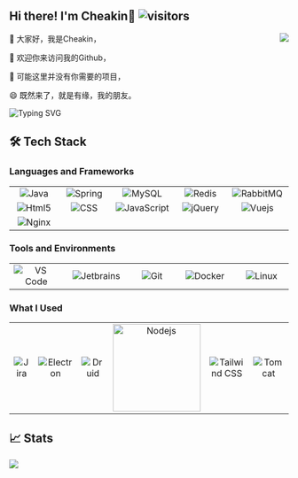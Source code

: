 ## Hi there! I'm Cheakin👋  ![visitors](https://visitor-badge.glitch.me/badge?page_id=cheankin&left_color=green&right_color=red)

<img align="right" src="https://github-readme-stats.vercel.app/api?username=cheakin&show_icons=true&hide=contribs&line_height=24" with="400">

🔭 大家好，我是Cheakin，  

🌱 欢迎你来访问我的Github，  

🤔 可能这里并没有你需要的项目，  

😄 既然来了，就是有缘，我的朋友。 

![Typing SVG](https://readme-typing-svg.herokuapp.com/?lines=人生就像一场旅行......;在乎的不是目的地，;而是沿途的风景！)  

## 🛠️ Tech Stack
###  Languages and Frameworks
<table width="100" >
<tr height="10">
    <td align='center' width="190">
        <img src="https://www.vectorlogo.zone/logos/java/java-ar21.svg" title="Java">
    </td>
    <td align='center' width="190">
        <img src="https://www.vectorlogo.zone/logos/springio/springio-ar21.svg" title="Spring">
    </td>
    <td align='center' width="190">
        <img src="https://www.vectorlogo.zone/logos/mysql/mysql-ar21.svg" title="MySQL">
    </td>
     <td align='center' width="190">
        <img src="https://www.vectorlogo.zone/logos/redis/redis-ar21.svg" title="Redis">
    </td>
    <td align='center'  width="190">
        <img src="https://www.vectorlogo.zone/logos/rabbitmq/rabbitmq-ar21.svg" title="RabbitMQ">
    </td>
</tr>
<tr>
    <td align='center' width="190">
        <img src="https://www.vectorlogo.zone/logos/w3_html5/w3_html5-ar21.svg" title="Html5">
    </td>
    <td align='center' width="190">
        <img src="https://www.vectorlogo.zone/logos/w3_css/w3_css-ar21.svg" title="CSS">
    </td>
     <td align='center' width="190">
        <img src="https://www.vectorlogo.zone/logos/javascript/javascript-ar21.svg"  title="JavaScript">
    </td>
    <td align='center' width="190">
        <img src="https://www.vectorlogo.zone/logos/jquery/jquery-ar21.svg" title="jQuery">
    </td>
    <td align='center'>
        <img src="https://www.vectorlogo.zone/logos/vuejs/vuejs-ar21.svg"  title="Vuejs">
    </td>
</tr>
<tr>
    <td align='center'>
        <img src="https://www.vectorlogo.zone/logos/nginx/nginx-ar21.svg" title="Nginx">
    </td>
</tr>
</table>

### Tools and Environments
<table width="100">
<tr>
    <td align='center' width="190">
        <img src="https://www.vectorlogo.zone/logos/visualstudio_code/visualstudio_code-ar21.svg" title="VS Code">
    </td>
    <td align='center' width="190">
        <img src="https://www.vectorlogo.zone/logos/jetbrains/jetbrains-ar21.svg" title="Jetbrains">
    </td>
    <td align='center' width="190">
        <img src="https://www.vectorlogo.zone/logos/git-scm/git-scm-ar21.svg" title="Git">
    </td>
    <td align='center' width="190">
        <img src="https://www.vectorlogo.zone/logos/docker/docker-ar21.svg" title="Docker">
    </td>
    <td align='center' width="190">
        <img src="https://www.vectorlogo.zone/logos/linux/linux-ar21.svg" title="Linux">
    </td>
</tr>
</table>

### What I Used
<table width="100">
<tr>
    <td align='center' width="158">
        <img src="https://www.vectorlogo.zone/logos/atlassian_jira/atlassian_jira-ar21.svg" title="Jira">
    </td>
    <td align='center' width="158">
        <img src="https://www.vectorlogo.zone/logos/electronjs/electronjs-ar21.svg" title="Electron">
    </td>
    <td align='center' width="158">
        <img src="https://www.vectorlogo.zone/logos/druidio/druidio-ar21.svg" title="Druid">
    </td>
    <td align='center' width="158">
        <img src="https://www.vectorlogo.zone/logos/nodejs/nodejs-ar21.svg" title="Nodejs" width="158">
    </td>
    <td align='center' width="158">
        <img src="https://www.vectorlogo.zone/logos/tailwindcss/tailwindcss-ar21.svg" title="Tailwind CSS">
    </td>
    <td align='center' width="158">
        <img src="https://www.vectorlogo.zone/logos/apache_tomcat/apache_tomcat-ar21.svg" title="Tomcat">
    </td>
</tr>
</table> 

## 📈 Stats
<!-- <p align="center">
    <img src="https://github-readme-stats.vercel.app/api?username=cheakin&show_icons=true&hide=contribs&line_height=24">
    <img src="https://github-readme-stats.vercel.app/api/top-langs/?username=cheakin&layout=compact&langs_count=6">
</p> -->

<img src="https://activity-graph.herokuapp.com/graph?username=cheakin&theme=github">
